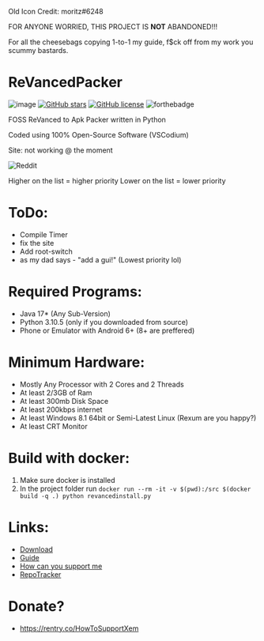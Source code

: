 Old Icon Credit: moritz#6248

FOR ANYONE WORRIED, THIS PROJECT IS __NOT__ ABANDONED!!!

For all the cheesebags copying 1-to-1 my guide, f$ck off from my work you scummy bastards.

# ReVancedPacker
![image](https://forthebadge.com/images/badges/fuck-it-ship-it.svg)
[![GitHub stars](https://img.shields.io/github/stars/xemulat/ReVancedPacker?style=for-the-badge)](https://github.com/xemulat/ReVancedPacker/stargazers)
[![GitHub license](https://img.shields.io/github/license/xemulat/ReVancedPacker?style=for-the-badge)](https://github.com/xemulat/ReVancedPacker/blob/main/LICENSE)
![forthebadge](https://i.imgur.com/RPasORd.png)

FOSS ReVanced to Apk Packer written in Python

Coded using 100% Open-Source Software (VSCodium)

Site: not working @ the moment

![Reddit](https://i.imgur.com/scFNROw.jpeg)

Higher on the list = higher priority
Lower on the list = lower priority
# ToDo:
- Compile Timer
- fix the site
- Add root-switch
- as my dad says - "add a gui!" (Lowest priority lol)

# Required Programs:
- Java 17* (Any Sub-Version)
- Python 3.10.5 (only if you downloaded from source)
- Phone or Emulator with Android 6+ (8+ are preffered)

# Minimum Hardware:
- Mostly Any Processor with 2 Cores and 2 Threads
- At least 2/3GB of Ram
- At least 300mb Disk Space
- At least 200kbps internet
- At least Windows 8.1 64bit or Semi-Latest Linux (Rexum are you happy?)
- At least CRT Monitor

# Build with docker:
1. Make sure docker is installed
2. In the project folder run `docker run --rm -it -v $(pwd):/src $(docker build -q .) python revancedinstall.py`

# Links:
- [Download](https://github.com/xemulat/ReVancedPacker/releases)
- [Guide](https://github.com/xemulat/ReVancedPacker/wiki/How-to-use-this-program-(guide))
- [How can you support me](https://github.com/xemulat/ReVancedPacker/wiki/How-can-you-support-me)
- [RepoTracker](https://repo-tracker.com/r/gh/xemulat/ReVancedPacker)

# Donate?
- https://rentry.co/HowToSupportXem
